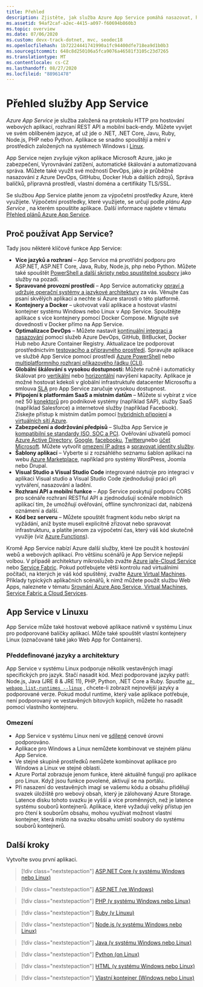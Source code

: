 ```yaml
---
title: Přehled
description: Zjistěte, jak služba Azure App Service pomáhá nasazovat, hostovat a používat webové aplikace
ms.assetid: 94af2caf-a2ec-4415-a097-f60694b860b3
ms.topic: overview
ms.date: 07/06/2020
ms.custom: devx-track-dotnet, mvc, seodec18
ms.openlocfilehash: 1b72224441741990a1fc94400dfe718ea9d1b0b3
ms.sourcegitcommit: 648c8d250106a5fca9076a46581f3105c23d7265
ms.translationtype: MT
ms.contentlocale: cs-CZ
ms.lasthandoff: 08/27/2020
ms.locfileid: "88961478"
---
```

# <a name="app-service-overview"></a>Přehled služby App Service

*Azure App Service* je služba založená na protokolu HTTP pro hostování webových aplikací, rozhraní REST API a mobilní back-endy. Můžete vyvíjet ve svém oblíbeném jazyce, ať už jde o .NET, .NET Core, Javu, Ruby, Node.js, PHP nebo Python. Aplikace se snadno spouštějí a mění v prostředích založených na systémech Windows i [Linux](#app-service-on-linux).

App Service nejen zvyšuje výkon aplikace Microsoft Azure, jako je zabezpečení, Vyrovnávání zatížení, automatické škálování a automatizovaná správa. Můžete také využít své možnosti DevOps, jako je průběžné nasazování z Azure DevOps, GitHubu, Docker Hub a dalších zdrojů, Správa balíčků, přípravná prostředí, vlastní doména a certifikáty TLS/SSL. 

Se službou App Service platíte jenom za výpočetní prostředky Azure, které využijete. Výpočetní prostředky, které využijete, se určují podle _plánu App Service_ , na kterém spouštíte aplikace. Další informace najdete v tématu [Přehled plánů Azure App Service](overview-hosting-plans.md).

## <a name="why-use-app-service"></a>Proč používat App Service?

Tady jsou některé klíčové funkce App Service:

* **Více jazyků a rozhraní** – App Service má prvotřídní podporu pro ASP.NET, ASP.NET Core, Java, Ruby, Node.js, php nebo Python. Můžete také spouštět [PowerShell a další skripty nebo spustitelné soubory](webjobs-create.md) jako služby na pozadí.
* **Spravované provozní prostředí** – App Service automaticky [opraví a udržuje operační systémy a jazykové architektury](overview-patch-os-runtime.md) za vás. Věnujte čas psaní skvělých aplikací a nechte si Azure starosti o této platformě.
* **Kontejnery a Docker** – ukotvovat vaší aplikace a hostovat vlastní kontejner systému Windows nebo Linux v App Service. Spouštějte aplikace s více kontejnery pomocí Docker Compose. Migrujte své dovednosti v Docker přímo na App Service.
* **Optimalizace DevOps** – Můžete nastavit [kontinuální integraci a nasazování](deploy-continuous-deployment.md) pomocí služeb Azure DevOps, GitHub, BitBucket, Docker Hub nebo Azure Container Registry. Aktualizace lze podporovat prostřednictvím [testovacího a přípravného prostředí](deploy-staging-slots.md). Spravujte aplikace ve službě App Service pomocí prostředí [Azure PowerShell](/powershell/azure/) nebo [multiplatformního rozhraní příkazového řádku (CLI)](/cli/azure/install-azure-cli).
* **Globální škálování s vysokou dostupností:** Můžete ručně i automaticky škálovat pro [vertikální](manage-scale-up.md) nebo [horizontální](../azure-monitor/platform/autoscale-get-started.md) navýšení kapacity. Aplikace je možné hostovat kdekoli v globální infrastruktuře datacenter Microsoftu a smlouva [SLA](https://azure.microsoft.com/support/legal/sla/app-service/) pro App Service zaručuje vysokou dostupnost.
* **Připojení k platformám SaaS a místním datům** – Můžete si vybírat z více než 50 [konektorů](../connectors/apis-list.md) pro podnikové systémy (například SAP), služby SaaS (například Salesforce) a internetové služby (například Facebook). Získejte přístup k místním datům pomocí [hybridních připojení](app-service-hybrid-connections.md) a [virtuálních sítí Azure](web-sites-integrate-with-vnet.md).
* **Zabezpečení a dodržování předpisů** – Služba App Service je [kompatibilní se standardy ISO, SOC a PCI](https://www.microsoft.com/en-us/trustcenter). Ověřování uživatelů pomocí [Azure Active Directory](configure-authentication-provider-aad.md), [Google](configure-authentication-provider-google.md), [facebooku](configure-authentication-provider-facebook.md), [Twitteru](configure-authentication-provider-twitter.md)nebo [účet Microsoft](configure-authentication-provider-microsoft.md). Můžete vytvořit [omezení IP adres](app-service-ip-restrictions.md) a [spravovat identity služby](overview-managed-identity.md).
* **Šablony aplikací** – Vyberte si z rozsáhlého seznamu šablon aplikací na webu [Azure Marketplace](https://azure.microsoft.com/marketplace/), například pro systémy WordPress, Joomla nebo Drupal.
* **Visual Studio a Visual Studio Code** integrované nástroje pro integraci v aplikaci Visual studio a Visual Studio Code zjednodušují práci při vytváření, nasazování a ladění.
* **Rozhraní API a mobilní funkce** – App Service poskytují podporu CORS pro scénáře rozhraní RESTful API a zjednodušují scénáře mobilních aplikací tím, že umožňují ověřování, offline synchronizaci dat, nabízená oznámení a další.
* **Kód bez serveru** – Můžete spouštět fragment kódu nebo skript na vyžádání, aniž byste museli explicitně zřizovat nebo spravovat infrastrukturu, a platíte jenom za výpočetní čas, který váš kód skutečně využije (viz [Azure Functions](../azure-functions/index.yml)).

Kromě App Service nabízí Azure další služby, které lze použít k hostování webů a webových aplikací. Pro většinu scénářů je App Service nejlepší volbou.  V případě architektury mikroslužeb zvažte [Azure jaře-Cloud Service](../spring-cloud/index.yml) nebo [Service Fabric](https://azure.microsoft.com/documentation/services/service-fabric).  Pokud potřebujete větší kontrolu nad virtuálními počítači, na kterých je váš kód spuštěný, zvažte [Azure Virtual Machines](https://azure.microsoft.com/documentation/services/virtual-machines/). Příklady typických aplikačních scénářů, k nimž můžete použít službu Web Apps, naleznete v tématu [Srovnání Azure App Service, Virtual Machines, Service Fabric a Cloud Services](/azure/architecture/guide/technology-choices/compute-decision-tree).

## <a name="app-service-on-linux"></a>App Service v Linuxu

App Service může také hostovat webové aplikace nativně v systému Linux pro podporované balíčky aplikací. Může také spouštět vlastní kontejnery Linux (označované také jako Web App for Containers).

### <a name="built-in-languages-and-frameworks"></a>Předdefinované jazyky a architektury

App Service v systému Linux podporuje několik vestavěných imagí specifických pro jazyk. Stačí nasadit kód. Mezi podporované jazyky patří: Node.js, Java (JRE 8 & JRE 11), PHP, Python, .NET Core a Ruby. Spusťte [`az webapp list-runtimes --linux`](/cli/azure/webapp?view=azure-cli-latest#az-webapp-list-runtimes) , chcete-li zobrazit nejnovější jazyky a podporované verze. Pokud modul runtime, který vaše aplikace potřebuje, není podporovaný ve vestavěných bitových kopiích, můžete ho nasadit pomocí vlastního kontejneru.

### <a name="limitations"></a>Omezení

- App Service v systému Linux není ve [sdílené](https://azure.microsoft.com/pricing/details/app-service/plans/) cenové úrovni podporováno. 
- Aplikace pro Windows a Linux nemůžete kombinovat ve stejném plánu App Service.  
- Ve stejné skupině prostředků nemůžete kombinovat aplikace pro Windows a Linux ve stejné oblasti.
- Azure Portal zobrazuje jenom funkce, které aktuálně fungují pro aplikace pro Linux. Když jsou funkce povolené, aktivují se na portálu.
- Při nasazení do vestavěných imagí se vašemu kódu a obsahu přidělují svazek úložiště pro webový obsah, který je zálohovaný Azure Storage. Latence disku tohoto svazku je vyšší a více proměnných, než je latence systému souborů kontejnerů. Aplikace, které vyžadují velký přístup jen pro čtení k souborům obsahu, mohou využívat možnost vlastní kontejner, která místo na svazku obsahu umístí soubory do systému souborů kontejnerů.

## <a name="next-steps"></a>Další kroky

Vytvořte svou první aplikaci.

> [!div class="nextstepaction"]
> [ASP.NET Core (v systému Windows nebo Linux)](quickstart-dotnetcore.md)

> [!div class="nextstepaction"]
> [ASP.NET (ve Windows)](quickstart-dotnet-framework.md)

> [!div class="nextstepaction"]
> [PHP (v systému Windows nebo Linux)](quickstart-php.md)

> [!div class="nextstepaction"]
> [Ruby (v Linuxu)](quickstart-ruby.md)

> [!div class="nextstepaction"]
> [Node.js (v systému Windows nebo Linux)](quickstart-nodejs.md)

> [!div class="nextstepaction"]
> [Java (v systému Windows nebo Linux)](quickstart-java.md)

> [!div class="nextstepaction"]
> [Python (on Linux)](quickstart-python.md)

> [!div class="nextstepaction"]
> [HTML (v systému Windows nebo Linux)](quickstart-html.md)

> [!div class="nextstepaction"]
> [Vlastní kontejner (Windows nebo Linux)](tutorial-custom-container.md)